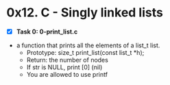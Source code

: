 # 0x12. C - Singly linked lists

- [x] **Task 0: 0-print_list.c**
* a function that prints all the elements of a list_t list.
	* Prototype: size_t print_list(const list_t *h);
	* Return: the number of nodes
	* If str is NULL, print [0] (nil)
	* You are allowed to use printf
